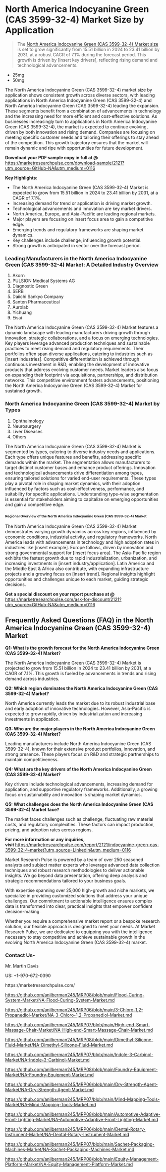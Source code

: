 <h1>North America Indocyanine Green (CAS 3599-32-4) Market&nbsp;Size by Application</h1><blockquote><p>The <a href="https://marketresearchpulse.com/download-sample/2121?utm_source=GitHub-NA&amp;utm_medium=0116">North America Indocyanine Green (CAS 3599-32-4) Market size</a> is set to grow significantly from 15.51 billion in 2024 to 23.41 billion by 2031, at a robust CAGR of 7.1% during the forecast period. This growth is driven by [insert key drivers], reflecting rising demand and technological advancements.</p></blockquote><ul><li>25mg <li> 50mg</li></ul><p>The North America Indocyanine Green (CAS 3599-32-4) market size by application shows consistent growth across diverse sectors, with leading applications in North America Indocyanine Green (CAS 3599-32-4) and North America Indocyanine Green (CAS 3599-32-4) leading the expansion. These segments benefit from a combination of advancements in technology and the increasing need for more efficient and cost-effective solutions. As businesses increasingly turn to applications in North America Indocyanine Green (CAS 3599-32-4), the market is expected to continue evolving, driven by both innovation and rising demand. Companies are focusing on meeting specific customer needs and tailoring their offerings to stay ahead of the competition. This growth trajectory ensures that the market will remain dynamic and ripe with opportunities for future development.</p><p><strong>Download your PDF sample copy in full at @ </strong><a href="https://marketresearchpulse.com/download-sample/2121?utm_source=GitHub-NA&amp;utm_medium=0116">https://marketresearchpulse.com/download-sample/2121?utm_source=GitHub-NA&amp;utm_medium=0116</a></p><p><strong>Key Highlights: </strong></p><ul><li>The North America Indocyanine Green (CAS 3599-32-4) Market is expected to grow from 15.51 billion in 2024 to 23.41 billion by 2031, at a CAGR of 7.1%.</li><li>Increasing demand for trend or application is driving market growth.</li><li>Technological advancements and innovation are key market drivers.</li><li>North America, Europe, and Asia-Pacific are leading regional markets.</li><li>Major players are focusing on insert focus area to gain a competitive edge.</li><li>Emerging trends and regulatory frameworks are shaping market dynamics.</li><li>Key challenges include challenge, influencing growth potential.</li><li>Strong growth is anticipated in sector over the forecast period.</li></ul><h3>Leading Manufacturers in the North America Indocyanine Green (CAS 3599-32-4) Market: A Detailed Industry Overview</h3><ol><li>Akorn</li><li>PULSION Medical Systems AG</li><li>Diagnostic Green</li><li>SERB</li><li>Daiichi Sankyo Company</li><li>Santen Pharmaceutical</li><li>Aurolab</li><li>Yichuang</li><li>Eisai</li></ol><div class="flex max-w-full flex-col flex-grow"><div class="min-h-8 text-message flex w-full flex-col items-end gap-2 whitespace-normal break-words [.text-message+&amp;]:mt-5" dir="auto" data-message-author-role="assistant" data-message-id="fd8432e4-4910-450d-b182-61b7bfb0a01f" data-message-model-slug="gpt-4o"><div class="flex w-full flex-col gap-1 empty:hidden first:pt-[3px]"><div class="markdown prose w-full break-words dark:prose-invert light"><p>The North America Indocyanine Green (CAS 3599-32-4) Market features a dynamic landscape with leading manufacturers driving growth through innovation, strategic collaborations, and a focus on emerging technologies. Key players leverage advanced production techniques and sustainable practices to meet rising demand and regulatory requirements. Their portfolios often span diverse applications, catering to industries such as [insert industries]. Competitive differentiation is achieved through continuous investment in R&amp;D, enabling the development of innovative products that address evolving customer needs. Market leaders also focus on expanding their footprint via acquisitions, partnerships, and distribution networks. This competitive environment fosters advancements, positioning the North America Indocyanine Green (CAS 3599-32-4) Market for sustained growth.</p></div></div></div></div><h3>North America Indocyanine Green (CAS 3599-32-4) Market by Types</h3><ol><li>Ophthalmology <li> Neurosurgery <li> Liver Diseases <li> Others</li></ol><div class="flex max-w-full flex-col flex-grow"><div class="min-h-8 text-message flex w-full flex-col items-end gap-2 whitespace-normal break-words [.text-message+&amp;]:mt-5" dir="auto" data-message-author-role="assistant" data-message-id="084470be-0bb7-4664-bddf-5156b4f41249" data-message-model-slug="gpt-4o-mini"><div class="flex w-full flex-col gap-1 empty:hidden first:pt-[3px]"><div class="markdown prose w-full break-words dark:prose-invert light"><p>The North America Indocyanine Green (CAS 3599-32-4) Market is segmented by types, catering to diverse industry needs and applications. Each type offers unique features and benefits, addressing specific demands within the market. The segmentation allows manufacturers to target distinct customer bases and enhance product offerings. Innovation and technological advancements drive differentiation among types, ensuring tailored solutions for varied end-user requirements. These types play a pivotal role in shaping market dynamics, with their adoption influenced by factors such as cost-effectiveness, performance, and suitability for specific applications. Understanding type-wise segmentation is essential for stakeholders aiming to capitalize on emerging opportunities and gain a competitive edge.</p></div></div></div></div><h3><span style="font-size: 11px;">Regional Overview of the North America Indocyanine Green (CAS 3599-32-4) Market</span></h3><div class="flex max-w-full flex-col flex-grow"><div class="min-h-8 text-message flex w-full flex-col items-end gap-2 whitespace-normal break-words [.text-message+&amp;]:mt-5" dir="auto" data-message-author-role="assistant" data-message-id="e9038762-ce64-4e30-91c9-9bd413514231" data-message-model-slug="gpt-4o-mini"><div class="flex w-full flex-col gap-1 empty:hidden first:pt-[3px]"><div class="markdown prose w-full break-words dark:prose-invert light"><p>The North America Indocyanine Green (CAS 3599-32-4) Market demonstrates varying growth dynamics across key regions, influenced by economic conditions, industrial activity, and regulatory frameworks. North America leads with advancements in technology and high adoption rates in industries like [insert example]. Europe follows, driven by innovation and strong governmental support for [insert focus area]. The Asia-Pacific region exhibits the fastest growth due to rapid industrialization, urbanization, and increasing investments in [insert industry/application]. Latin America and the Middle East &amp; Africa also contribute, with expanding infrastructure projects and a growing focus on [insert trend]. Regional insights highlight opportunities and challenges unique to each market, guiding strategic decisions.</p></div></div></div></div><p><strong>Get a special discount on your report purchase at @ </strong><a href="https://marketresearchpulse.com/ask-for-discount/2121?utm_source=GitHub-NA&amp;utm_medium=0116">https://marketresearchpulse.com/ask-for-discount/2121?utm_source=GitHub-NA&amp;utm_medium=0116</a></p><h2>Frequently Asked Questions (FAQ) in the North America Indocyanine Green (CAS 3599-32-4) Market</h2><p><strong>Q1: What is the growth forecast for the North America Indocyanine Green (CAS 3599-32-4) Market?</strong></p><p>The North America Indocyanine Green (CAS 3599-32-4) Market is projected to grow from 15.51 billion in 2024 to 23.41 billion by 2031, at a CAGR of 7.1%. This growth is fueled by advancements in trends and rising demand across industries.</p><p><strong>Q2: Which region dominates the North America Indocyanine Green (CAS 3599-32-4) Market?</strong></p><p>North America currently leads the market due to its robust industrial base and early adoption of innovative technologies. However, Asia-Pacific is expected to grow rapidly, driven by industrialization and increasing investments in application.</p><p><strong>Q3: Who are the major players in the North America Indocyanine Green (CAS 3599-32-4) Market?</strong></p><p>Leading manufacturers include North America Indocyanine Green (CAS 3599-32-4), known for their extensive product portfolios, innovation, and strong presence. These players focus on R&amp;D and strategic partnerships to maintain competitiveness.</p><p><strong>Q4: What are the key drivers of the North America Indocyanine Green (CAS 3599-32-4) Market?</strong></p><p>Key drivers include technological advancements, increasing demand for application, and supportive regulatory frameworks. Additionally, a growing focus on sustainability and innovation is shaping market dynamics.</p><p><strong>Q5: What challenges does the North America Indocyanine Green (CAS 3599-32-4) Market face?</strong></p><p>The market faces challenges such as challenge, fluctuating raw material costs, and regulatory complexities. These factors can impact production, pricing, and adoption rates across regions.</p><p><strong>For more information or any inquiries, visit&nbsp;</strong><a href="https://marketresearchpulse.com/report/2121/indocyanine-green-cas-3599-32-4-market?utm_source=Linkedin&utm_medium=0116">https://marketresearchpulse.com/report/2121/indocyanine-green-cas-3599-32-4-market?utm_source=Linkedin&utm_medium=0116</a></p><p>Market Research Pulse is powered by a team of over 250 seasoned analysts and subject matter experts who leverage advanced data collection techniques and robust research methodologies to deliver actionable insights. We go beyond data presentation, offering deep analysis and strategic recommendations tailored to your business goals.</p><p>With expertise spanning over 25,000 high-growth and niche markets, we specialize in providing customized solutions that address your unique challenges. Our commitment to actionable intelligence ensures complex data is transformed into clear, practical insights that empower confident decision-making.</p><p>Whether you require a comprehensive market report or a bespoke research solution, our flexible approach is designed to meet your needs. At Market Research Pulse, we are dedicated to equipping you with the intelligence necessary to stay competitive and achieve sustainable growth in the evolving North America Indocyanine Green (CAS 3599-32-4) market.</p><h3><strong>Contact Us-</strong></h3><p>Mr. Martin Davis</p><p>US: +1-970-672-0390</p><p>https://marketresearchpulse.com/</p><p><a href="https://github.com/anilberman245/MRP08/blob/main/Flood-Curing-System-Market/NA-Flood-Curing-System-Market.md">https://github.com/anilberman245/MRP08/blob/main/Flood-Curing-System-Market/NA-Flood-Curing-System-Market.md</a></p><p><a href="https://github.com/anilberman245/MRP06/blob/main/3-Chloro-1,2-Propanediol-Market/NA-3-Chloro-1,2-Propanediol-Market.md">https://github.com/anilberman245/MRP06/blob/main/3-Chloro-1,2-Propanediol-Market/NA-3-Chloro-1,2-Propanediol-Market.md</a></p><p><a href="https://github.com/anilberman245/MRP07/blob/main/High-end-Smart-Massage-Chair-Market/NA-High-end-Smart-Massage-Chair-Market.md">https://github.com/anilberman245/MRP07/blob/main/High-end-Smart-Massage-Chair-Market/NA-High-end-Smart-Massage-Chair-Market.md</a></p><p><a href="https://github.com/anilberman245/MRP08/blob/main/Dimethyl-Silicone-Fluid-Market/NA-Dimethyl-Silicone-Fluid-Market.md">https://github.com/anilberman245/MRP08/blob/main/Dimethyl-Silicone-Fluid-Market/NA-Dimethyl-Silicone-Fluid-Market.md</a></p><p><a href="https://github.com/anilberman245/MRP07/blob/main/Indole-3-Carbinol-Market/NA-Indole-3-Carbinol-Market.md">https://github.com/anilberman245/MRP07/blob/main/Indole-3-Carbinol-Market/NA-Indole-3-Carbinol-Market.md</a></p><p><a href="https://github.com/anilberman245/MRP08/blob/main/Foundry-Equipment-Market/NA-Foundry-Equipment-Market.md">https://github.com/anilberman245/MRP08/blob/main/Foundry-Equipment-Market/NA-Foundry-Equipment-Market.md</a></p><p><a href="https://github.com/anilberman245/MRP06/blob/main/Dry-Strength-Agent-Market/NA-Dry-Strength-Agent-Market.md">https://github.com/anilberman245/MRP06/blob/main/Dry-Strength-Agent-Market/NA-Dry-Strength-Agent-Market.md</a></p><p><a href="https://github.com/anilberman245/MRP07/blob/main/Mind-Mapping-Tools-Market/NA-Mind-Mapping-Tools-Market.md">https://github.com/anilberman245/MRP07/blob/main/Mind-Mapping-Tools-Market/NA-Mind-Mapping-Tools-Market.md</a></p><p><a href="https://github.com/anilberman245/MRP08/blob/main/Automotive-Adaptive-Front-Lighting-Market/NA-Automotive-Adaptive-Front-Lighting-Market.md">https://github.com/anilberman245/MRP08/blob/main/Automotive-Adaptive-Front-Lighting-Market/NA-Automotive-Adaptive-Front-Lighting-Market.md</a></p><p><a href="https://github.com/anilberman245/MRP06/blob/main/Dental-Rotary-Instrument-Market/NA-Dental-Rotary-Instrument-Market.md">https://github.com/anilberman245/MRP06/blob/main/Dental-Rotary-Instrument-Market/NA-Dental-Rotary-Instrument-Market.md</a></p><p><a href="https://github.com/anilberman245/MRP07/blob/main/Sachet-Packaging-Machines-Market/NA-Sachet-Packaging-Machines-Market.md">https://github.com/anilberman245/MRP07/blob/main/Sachet-Packaging-Machines-Market/NA-Sachet-Packaging-Machines-Market.md</a></p><p><a href="https://github.com/anilberman245/MRP08/blob/main/Equity-Management-Platform-Market/NA-Equity-Management-Platform-Market.md">https://github.com/anilberman245/MRP08/blob/main/Equity-Management-Platform-Market/NA-Equity-Management-Platform-Market.md</a></p>
